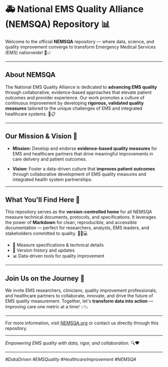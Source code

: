 # 🚑 National EMS Quality Alliance (NEMSQA) Repository 📊

Welcome to the official **NEMSQA** repository — where data, science, and quality improvement converge to transform Emergency Medical Services (EMS) nationwide! 🚨📈

---

## About NEMSQA

The National EMS Quality Alliance is dedicated to **advancing EMS quality** through collaborative, evidence-based approaches that elevate patient outcomes and provider experience. Our work promotes a culture of continuous improvement by developing **rigorous, validated quality measures** tailored to the unique challenges of EMS and integrated healthcare systems. 🔬📋

---

## Our Mission & Vision 🎯

- **Mission:** Develop and endorse **evidence-based quality measures** for EMS and healthcare partners that drive meaningful improvements in care delivery and patient outcomes.

- **Vision:** Foster a data-driven culture that **improves patient outcomes** through collaborative development of EMS quality measures and integrated health system partnerships.

---

## What You'll Find Here 📂

This repository serves as the **version-controlled home** for all NEMSQA measure technical documents, protocols, and specifications. It leverages the power of **Markdown** for clean, reproducible, and accessible documentation — perfect for researchers, analysts, EMS leaders, and stakeholders committed to quality. 🧑‍🔬💻

- 📄 Measure specifications & technical details  
- 🔄 Version history and updates  
- 📊 Data-driven tools for quality improvement  

---

## Join Us on the Journey 🚀

We invite EMS researchers, clinicians, quality improvement professionals, and healthcare partners to collaborate, innovate, and drive the future of EMS quality measurement. Together, let's **transform data into action** — improving care one metric at a time! 💡📉

---

For more information, visit [NEMSQA.org](https://nemsqa.org) or contact us directly through this repository.

---

*Empowering EMS quality with data, rigor, and collaboration.* 🔍❤️

---

_#DataDriven #EMSQuality #HealthcareImprovement #NEMSQA_
